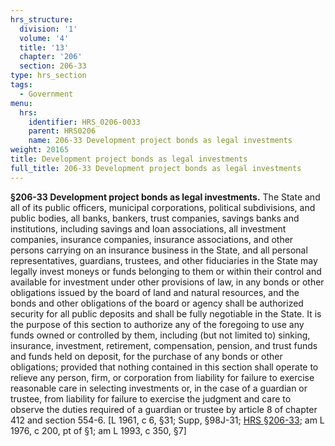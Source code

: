 ```yaml
---
hrs_structure:
  division: '1'
  volume: '4'
  title: '13'
  chapter: '206'
  section: 206-33
type: hrs_section
tags:
  - Government
menu:
  hrs:
    identifier: HRS_0206-0033
    parent: HRS0206
    name: 206-33 Development project bonds as legal investments
weight: 20165
title: Development project bonds as legal investments
full_title: 206-33 Development project bonds as legal investments
---
```

**§206-33 Development project bonds as legal investments.** The State and all of its public officers, municipal corporations, political subdivisions, and public bodies, all banks, bankers, trust companies, savings banks and institutions, including savings and loan associations, all investment companies, insurance companies, insurance associations, and other persons carrying on an insurance business in the State, and all personal representatives, guardians, trustees, and other fiduciaries in the State may legally invest moneys or funds belonging to them or within their control and available for investment under other provisions of law, in any bonds or other obligations issued by the board of land and natural resources, and the bonds and other obligations of the board or agency shall be authorized security for all public deposits and shall be fully negotiable in the State. It is the purpose of this section to authorize any of the foregoing to use any funds owned or controlled by them, including (but not limited to) sinking, insurance, investment, retirement, compensation, pension, and trust funds and funds held on deposit, for the purchase of any bonds or other obligations; provided that nothing contained in this section shall operate to relieve any person, firm, or corporation from liability for failure to exercise reasonable care in selecting investments or, in the case of a guardian or trustee, from liability for failure to exercise the judgment and care to observe the duties required of a guardian or trustee by article 8 of chapter 412 and section 554-6\. [L 1961, c 6, §31; Supp, §98J-31; [HRS §206-33](/title-13/chapter-206/section-206-33/); am L 1976, c 200, pt of §1; am L 1993, c 350, §7]